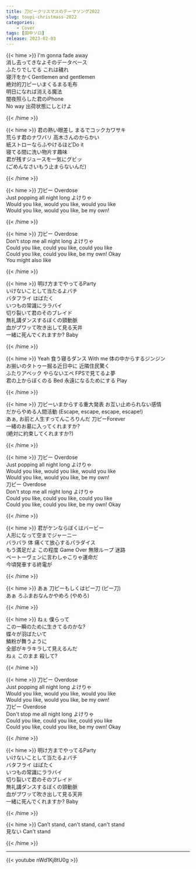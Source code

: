 ```yaml
---
title: 刀ピークリスマスのテーマソング2022
slug: toupi-christmass-2022
categories:
    - Cover
tags: [田中ソロ]
release: 2023-02-03
---
```


{{< hime >}}
I'm gonna fade away  
消し去ってきなよそのデータベース  
ふたりでしてる これは穢れ  
寝汗をかくGentlemen and gentlemen  
絶対的刀ピーいまくるまる毛布  
明日になれば消える魔法  
闇夜照らした君のiPhone  
No way 出荷状態にしとけよ  

{{< /hime >}}

{{< hime >}}
君の熱い眼差し まるでコックカワサキ  
荒らす君のナワバリ 高木さんのからかい  
紙ストローならふやけるほどDo it  
寝てる間に洗い物片す趣味  
君が残すジュースを一気にグビッ  
(ごめんなさいもう止まらないんだ)  

{{< /hime >}}

{{< hime >}}
刀ピー Overdose  
Just popping all night long よけりゃ  
Would you like, would you like, would you like  
Would you like, would you like, be my own!  

{{< /hime >}}

{{< hime >}}
刀ピー Overdose  
Don’t stop me all night long よけりゃ  
Could you like, could you like, could you like  
Could you like, could you like, be my own! Okay  
You might also like  

{{< /hime >}}

{{< hime >}}
明け方までやってるParty  
いけないことして当たるよバチ  
バタフライ はばたく  
いつもの常識にララバイ  
切り裂いて君のそのブレイド  
無礼講ダンスするぼくの頸動脈  
血がブワッて吹き出して見る天井  
一緒に死んでくれますか? Baby  

{{< /hime >}}

{{< hime >}}
Yeah 食う寝るダンス With me 体の中からするジンジン  
お揃いのタトゥー掘る近日中に 近隣住民驚く  
ふたりアベック やらないエペ FPSで見てるよ夢  
君の上からぼくのる Bed 永遠になるためにする Play  

{{< /hime >}}

{{< hime >}}
刀ピーいまからする重大発表 お互い止められない感情  
だからやめる人間活動 (Escape, escape, escape, escape!)  
あぁ, お前と人生すってんころりんだ 刀ピーForever  
一緒のお墓に入ってくれますか?  
(絶対に約束してくれますか?)  

{{< /hime >}}

{{< hime >}}
刀ピー Overdose  
Just popping all night long よけりゃ  
Would you like, would you like, would you like  
Would you like, would you like, be my own!  
刀ピー Overdose  
Don't stop me all night long よけりゃ  
Could you like, could you like, could you like  
Could you like, could you like, be my own! Okay  

{{< /hime >}}

{{< hime >}}
君がケンならぼくはバービー  
人形になって空までジャーニー  
バラバラ 体 痛くて放心するパラダイス  
もう満足だよ この程度 Game Over 無限ループ 迷路  
ベートーヴェンに言わしゃこりゃ運命だ  
今頃発車する終電が  

{{< /hime >}}

{{< hime >}}
あぁ 刀ピーもしくはピー刀 (ピー刀)  
あぁ ろふまおなんかやめろ (やめろ)  

{{< /hime >}}

{{< hime >}}
ねぇ 僕らって  
この一瞬のために生きてるのかな?  
蝶々が羽ばたいて  
鱗粉が舞うように  
全部がキラキラして見えるんだ  
ねぇ このまま 殺して?  

{{< /hime >}}

{{< hime >}}
刀ピー Overdose  
Just popping all night long よけりゃ  
Would you like, would you like, would you like  
Would you like, would you like, be my own!  
刀ピー Overdose  
Don't stop me all night long よけりゃ  
Could you like, could you like, could you like  
Could you like, could you like, be my own! Okay  

{{< /hime >}}

{{< hime >}}
明け方までやってるParty  
いけないことして当たるよバチ  
バタフライ はばたく  
いつもの常識にララバイ  
切り裂いて君のそのブレイド  
無礼講ダンスするぼくの頸動脈  
血がブワッて吹き出して見る天井  
一緒に死んでくれますか? Baby  

{{< /hime >}}

{{< hime >}}
Can’t stand, can't stand, can't stand  
見ない Can't stand  

{{< /hime >}}

---

{{< youtube nWd1Kj8tU0g >}}